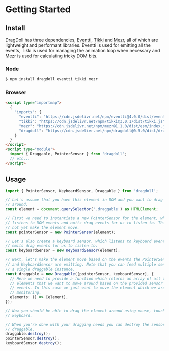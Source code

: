 # Getting Started

## Install

DragDoll has three dependencies, [Eventti](https://github.com/niklasramo/eventti), [Tikki](https://github.com/niklasramo/tikki) and [Mezr](https://github.com/niklasramo/mezr), all of which are lightweight and performant libraries. Eventti is used for emitting all the events, Tikki is used for managing the animation loop when necessary and Mezr is used for calculating tricky DOM bits.

### Node

```bash
$ npm install dragdoll eventti tikki mezr
```

### Browser

```html
<script type="importmap">
  {
    "imports": {
      "eventti": "https://cdn.jsdelivr.net/npm/eventti@4.0.0/dist/eventti.js",
      "tikki": "https://cdn.jsdelivr.net/npm/tikki@3.0.1/dist/tikki.js",
      "mezr": "https://cdn.jsdelivr.net/npm/mezr@1.1.0/dist/esm/index.js",
      "dragdoll": "https://cdn.jsdelivr.net/npm/dragdoll@0.5.0/dist/dragdoll.js"
    }
  }
</script>
<script type="module">
  import { Draggable, PointerSensor } from 'dragdoll';
  // etc...
</script>
```

## Usage

```ts
import { PointerSensor, KeyboardSensor, Draggable } from 'dragdoll';

// Let's assume that you have this element in DOM and you want to drag it
// around.
const element = document.querySelector('.draggable') as HTMLElement;

// First we need to instantiate a new PointerSensor for the element, which
// listens to DOM events and emits drag events for us to listen to. This does
// not yet make the element move.
const pointerSensor = new PointerSensor(element);

// Let's also create a keyboard sensor, which listens to keyboard events and
// emits drag events for us to listen to.
const keyboardSensor = new KeyboardSensor(element);

// Next, let's make the element move based on the events the PointerSensor
// and KeyboardSensor are emitting. Note that you can feed multiple sensors to
// a single draggable instance.
const draggable = new Draggable([pointerSensor, keyboardSensor], {
  // Here we need to provide a function which returns an array of all the
  // elements that we want to move around based on the provided sensor's
  // events. In this case we just want to move the element which we are
  // monitoring.
  elements: () => [element],
});

// Now you should be able to drag the element around using mouse, touch or
// keyboard.

// When you're done with your dragging needs you can destroy the sensors and
// draggable.
draggable.destroy();
pointerSensor.destroy();
keyboardSensor.destroy();
```
